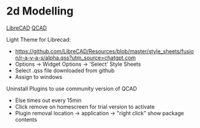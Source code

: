 # 2d Modelling

[LibreCAD](https://librecad.org/)
[QCAD](https://www.qcad.org/en/)

Light Theme for Librecad:

- https://github.com/LibreCAD/Resources/blob/master/style_sheets/fusion/r-a-v-a-s/alpha.qss?utm_source=chatgpt.com
- Options -> Widget Options -> 'Select' Style Sheets
- Select .qss file downloaded from github
- Assign to windows


Uninstall Plugins to use community version of QCAD

- Else times out every 15min
- Click remove on homescreen for trial version to activate
- Plugin removal location -> application -> "right click" show package contents